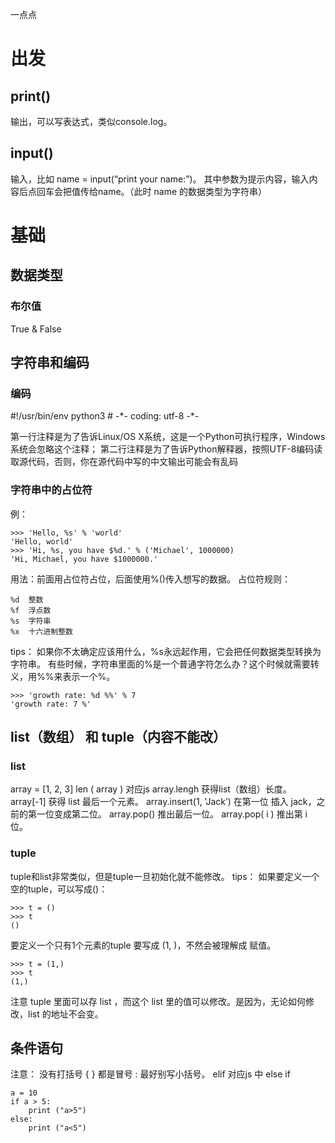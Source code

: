 一点点
# 出发
## print()
输出，可以写表达式，类似console.log。
## input()
输入，比如 name = input(“print your name:”)。 其中参数为提示内容，输入内容后点回车会把值传给name。（此时 name 的数据类型为字符串）
# 基础
## 数据类型
### 布尔值
True & False

## 字符串和编码
### 编码
\#!/usr/bin/env python3
\# -\*- coding: utf-8 -\*-

第一行注释是为了告诉Linux/OS X系统，这是一个Python可执行程序，Windows系统会忽略这个注释；
第二行注释是为了告诉Python解释器，按照UTF-8编码读取源代码，否则，你在源代码中写的中文输出可能会有乱码

### 字符串中的占位符
例：

	>>> 'Hello, %s' % 'world'
	'Hello, world'
	>>> 'Hi, %s, you have $%d.' % ('Michael', 1000000)
	'Hi, Michael, you have $1000000.'

用法：前面用占位符占位，后面使用%()传入想写的数据。
占位符规则：

	%d	整数
	%f	浮点数
	%s	字符串
	%x	十六进制整数

tips：
如果你不太确定应该用什么，%s永远起作用，它会把任何数据类型转换为字符串。
有些时候，字符串里面的%是一个普通字符怎么办？这个时候就需要转义，用%%来表示一个%。

	>>> 'growth rate: %d %%' % 7
	'growth rate: 7 %'

## list（数组） 和 tuple（内容不能改）
### list
array = [1, 2, 3]
len ( array )    				对应js array.lengh  获得list（数组）长度。
array[-1]				获得 list 最后一个元素。
array.insert(1, 'Jack’)		在第一位 插入 jack，之前的第一位变成第二位。
array.pop()				推出最后一位。
array.pop( i )				推出第 i 位。

### tuple
tuple和list非常类似，但是tuple一旦初始化就不能修改。
tips：
如果要定义一个空的tuple，可以写成()：
	
	>>> t = ()
	>>> t
	()

要定义一个只有1个元素的tuple 要写成 (1, )，不然会被理解成 赋值。
	
	>>> t = (1,)
	>>> t
	(1,)

注意 tuple 里面可以存 list ，而这个 list 里的值可以修改。是因为，无论如何修改，list 的地址不会变。

## 条件语句
注意：
没有打括号 { } 都是冒号 :
最好别写小括号。
elif 对应js 中 else if

	a = 10
	if a > 5:
	    print ("a>5")
	else:
	    print ("a<5")